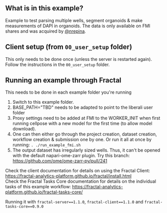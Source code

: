 ## What is in this example?
Example to test parsing multiple wells, segment organoids & make measurements of DAPI in organoids. The data is only available on FMI shares and was acquired by [@nrepina](https://github.com/nrepina).

## Client setup (from `00_user_setup` folder)
This only needs to be done once (unless the server is restarted again). Follow the instructions in the `00_user_setup` folder.

## Running an example through Fractal
This needs to be done in each example folder you're running
1. Switch to this example folder.
2. BASE_PATH="TBD" needs to be adapted to point to the liberali user folder
3. Proxy settings need to be added at FMI to the WORKER_INIT when first running cellpose with a new model for the first time (to allow model download).
4. One can then either go through the project creation, dataset creation, workflow creation & submission one by one. Or run it all at once by running: `. ./run_example_fmi.sh`
5. The output dataset has irregularly sized wells. Thus, it can't be opened with the default napari-ome-zarr plugin. Try this branch: https://github.com/ome/ome-zarr-py/pull/241 

Check the client documentation for details on using the Fractal Client: https://fractal-analytics-platform.github.io/fractal/install.html  
Check the Fractal Tasks Core documentation for details on the individual tasks of this example workflow: https://fractal-analytics-platform.github.io/fractal-tasks-core/

Running it with `fractal-server==1.1.0`, `fractal-client==1.1.0` and `fractal-tasks-core==0.9.0`
